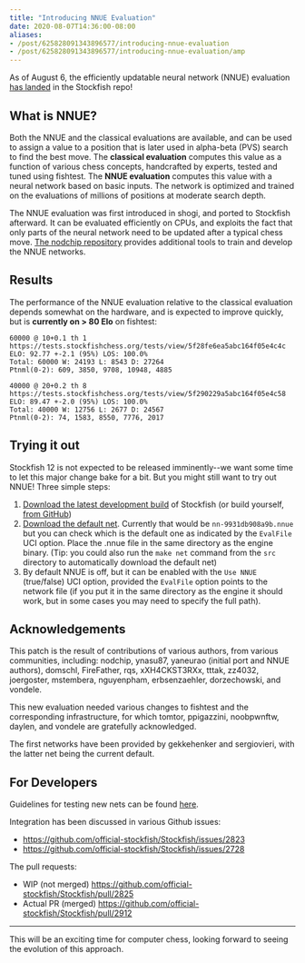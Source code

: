 ```yaml
---
title: "Introducing NNUE Evaluation"
date: 2020-08-07T14:36:00-08:00
aliases:
- /post/625828091343896577/introducing-nnue-evaluation
- /post/625828091343896577/introducing-nnue-evaluation/amp
---
```


As of August 6, the efficiently updatable neural network (NNUE)
evaluation [has
landed](https://github.com/official-stockfish/Stockfish/commit/84f3e867903f62480c33243dd0ecbffd342796fc)
in the Stockfish repo!

## What is NNUE?

Both the NNUE and the classical evaluations are available, and can be
used to assign a value to a position that is later used in alpha-beta
(PVS) search to find the best move. The **classical evaluation**
computes this value as a function of various chess concepts, handcrafted
by experts, tested and tuned using fishtest. The **NNUE evaluation**
computes this value with a neural network based on basic inputs. The
network is optimized and trained on the evaluations of millions of
positions at moderate search depth.

The NNUE evaluation was first introduced in shogi, and ported to
Stockfish afterward. It can be evaluated efficiently on CPUs, and
exploits the fact that only parts of the neural network need to be
updated after a typical chess move. [The nodchip
repository](https://github.com/nodchip/Stockfish) provides additional
tools to train and develop the NNUE networks.

## Results

The performance of the NNUE evaluation relative to the classical
evaluation depends somewhat on the hardware, and is expected to improve
quickly, but is **currently on \> 80 Elo** on fishtest:

    60000 @ 10+0.1 th 1
    https://tests.stockfishchess.org/tests/view/5f28fe6ea5abc164f05e4c4c
    ELO: 92.77 +-2.1 (95%) LOS: 100.0%
    Total: 60000 W: 24193 L: 8543 D: 27264
    Ptnml(0-2): 609, 3850, 9708, 10948, 4885

    40000 @ 20+0.2 th 8
    https://tests.stockfishchess.org/tests/view/5f290229a5abc164f05e4c58
    ELO: 89.47 +-2.0 (95%) LOS: 100.0%
    Total: 40000 W: 12756 L: 2677 D: 24567
    Ptnml(0-2): 74, 1583, 8550, 7776, 2017

## Trying it out

Stockfish 12 is not expected to be released imminently--we want some
time to let this major change bake for a bit. But you might still want
to try out NNUE! Three simple steps:

1.  [Download the latest development build](https://abrok.eu/stockfish/)
    of Stockfish (or build yourself, [from
    GitHub](https://github.com/official-stockfish/Stockfish/))
2.  [Download the default net](https://tests.stockfishchess.org/nns).
    Currently that would be `nn-9931db908a9b.nnue` but you can check
    which is the default one as indicated by the `EvalFile` UCI option.
    Place the .nnue file in the same directory as the engine binary.
    (Tip: you could also run the `make net` command from the `src`
    directory to automatically download the default net)
3.  By default NNUE is off, but it can be enabled with the `Use NNUE`
    (true/false) UCI option, provided the `EvalFile` option points to
    the network file (if you put it in the same directory as the engine
    it should work, but in some cases you may need to specify the full
    path).

## Acknowledgements

This patch is the result of contributions of various authors, from
various communities, including: nodchip, ynasu87, yaneurao (initial port
and NNUE authors), domschl, FireFather, rqs, xXH4CKST3RXx, tttak,
zz4032, joergoster, mstembera, nguyenpham, erbsenzaehler, dorzechowski,
and vondele.

This new evaluation needed various changes to fishtest and the
corresponding infrastructure, for which tomtor, ppigazzini, noobpwnftw,
daylen, and vondele are gratefully acknowledged.

The first networks have been provided by gekkehenker and sergiovieri,
with the latter net being the current default.

## For Developers

Guidelines for testing new nets can be found
[here](https://github.com/glinscott/fishtest/wiki/Creating-my-first-test#nnue-net-tests).

Integration has been discussed in various Github issues:

-   <https://github.com/official-stockfish/Stockfish/issues/2823>
-   <https://github.com/official-stockfish/Stockfish/issues/2728>

The pull requests:

-   WIP (not merged)
    <https://github.com/official-stockfish/Stockfish/pull/2825>
-   Actual PR (merged)
    <https://github.com/official-stockfish/Stockfish/pull/2912>

------------------------------------------------------------------------

This will be an exciting time for computer chess, looking forward to
seeing the evolution of this approach.
